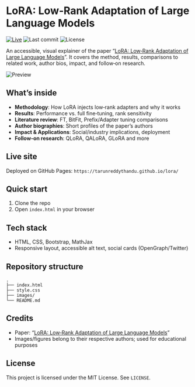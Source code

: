 # LoRA: Low‑Rank Adaptation of Large Language Models

[![Live](https://img.shields.io/badge/Live-GitHub%20Pages-1461DE)](https://tarunreddythandu.github.io/lora/) ![Last commit](https://img.shields.io/github/last-commit/tarunreddythandu/lora) ![License](https://img.shields.io/badge/License-MIT-green)

An accessible, visual explainer of the paper “[LoRA: Low‑Rank Adaptation of Large Language Models](https://arxiv.org/abs/2106.09685)”. It covers the method, results, comparisons to related work, author bios, impact, and follow‑on research.

![Preview](images/architecture.png)

## What’s inside

- **Methodology**: How LoRA injects low‑rank adapters and why it works
- **Results**: Performance vs. full fine‑tuning, rank sensitivity
- **Literature review**: FT, BitFit, Prefix/Adapter tuning comparisons
- **Author biographies**: Short profiles of the paper’s authors
- **Impact & Applications**: Social/industry implications, deployment
- **Follow‑on research**: QLoRA, QALoRA, GLoRA and more

## Live site

Deployed on GitHub Pages: `https://tarunreddythandu.github.io/lora/`

## Quick start

1. Clone the repo
2. Open `index.html` in your browser

## Tech stack

- HTML, CSS, Bootstrap, MathJax
- Responsive layout, accessible alt text, social cards (OpenGraph/Twitter)

## Repository structure

```
.
├── index.html
├── style.css
├── images/
└── README.md
```

## Credits

- Paper: “[LoRA: Low‑Rank Adaptation of Large Language Models](https://arxiv.org/abs/2106.09685)”
- Images/figures belong to their respective authors; used for educational purposes

## License

This project is licensed under the MIT License. See `LICENSE`.
